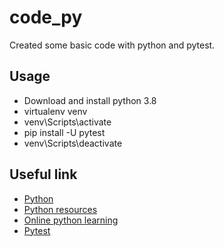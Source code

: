 # code_py

Created some basic code with python and pytest.

## Usage

- Download and install python 3.8
- virtualenv venv
- venv\Scripts\activate
- pip install -U pytest
- venv\Scripts\deactivate

## Useful link

- [Python](https://www.python.org/)
- [Python resources](https://pypi.org/)
- [Online python learning](https://www.learnpython.org)
- [Pytest](https://docs.pytest.org/en/stable/getting-started.html)
